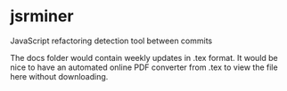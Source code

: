 # jsrminer
JavaScript refactoring detection tool between commits

The docs folder would contain weekly updates in .tex format. It would be nice to have an automated online PDF converter from .tex to view the file here without downloading.
